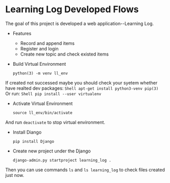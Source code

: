 # Learning Log Developed Flows

The goal of this project is developed a web application--Learning Log.

* Features
    * Record and append items
    * Register and login
    * Create new topic and check existed items


* Build Virtual Environment
     ```Shell
     python(3) -m venv ll_env
     ```
If created not successed maybe you should check your syetem whether have realted dev packages:
    ```Shell
    apt-get install python3-venv pip(3)
    ```
Or run:
    ```Shell
    pip install --user virtualenv
    ```

* Activate Virtual Environment
    ```Shell
    source ll_env/bin/activate
    ```
And run `deactivate` to stop virtual environment.

* Install Diango
    ```Shell
    pip install Django
    ```
* Create new project under the Django
    ```Shell
    django-admin.py startproject learning_log .
    ```
Then you can use commands `ls` and `ls learning_log` to check files created just now.


